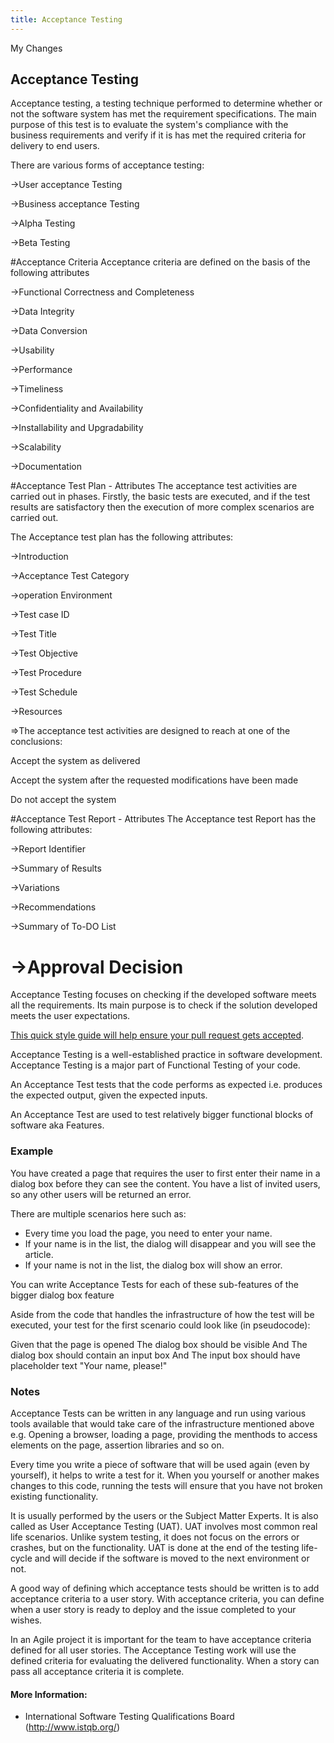 ```yaml
---
title: Acceptance Testing
---
```

My Changes

## Acceptance Testing

Acceptance testing, a testing technique performed to determine whether or not the software system has met the requirement specifications. The main purpose of this test is to evaluate the system's compliance with the business requirements and verify if it is has met the required criteria for delivery to end users.

There are various forms of acceptance testing:

->User acceptance Testing

->Business acceptance Testing

->Alpha Testing

->Beta Testing

#Acceptance Criteria
Acceptance criteria are defined on the basis of the following attributes

->Functional Correctness and Completeness

->Data Integrity

->Data Conversion

->Usability

->Performance

->Timeliness

->Confidentiality and Availability

->Installability and Upgradability

->Scalability

->Documentation

#Acceptance Test Plan - Attributes
The acceptance test activities are carried out in phases. Firstly, the basic tests are executed, and if the test results are satisfactory then the execution of more complex scenarios are carried out.

The Acceptance test plan has the following attributes:

->Introduction

->Acceptance Test Category

->operation Environment

->Test case ID

->Test Title

->Test Objective

->Test Procedure

->Test Schedule

->Resources

=>The acceptance test activities are designed to reach at one of the conclusions:

Accept the system as delivered

Accept the system after the requested modifications have been made

Do not accept the system

#Acceptance Test Report - Attributes
The Acceptance test Report has the following attributes:

->Report Identifier

->Summary of Results

->Variations

->Recommendations

->Summary of To-DO List

->Approval Decision
=======
Acceptance Testing focuses on checking if the developed software meets all the requirements. Its main purpose is to check if the solution developed meets the user expectations.

<a href='https://github.com/freecodecamp/guides/blob/master/README.md' target='_blank' rel='nofollow'>This quick style guide will help ensure your pull request gets accepted</a>.

Acceptance Testing is a well-established practice in software development. Acceptance Testing is a major part of Functional Testing of your code.

An Acceptance Test tests that the code performs as expected i.e. produces the expected output, given the expected inputs.

An Acceptance Test are used to test relatively bigger functional blocks of software aka Features.

### Example
You have created a page that requires the user to first enter their name in a dialog box before they can see the content. You have a list of invited users, so any other users will be returned an error.

There are multiple scenarios here such as: 
- Every time you load the page, you need to enter your name.
- If your name is in the list, the dialog will disappear and you will see the article.
- If your name is not in the list, the dialog box will show an error.

You can write Acceptance Tests for each of these sub-features of the bigger dialog box feature

Aside from the code that handles the infrastructure of how the test will be executed, your test for the first scenario could look like (in pseudocode):

Given that the page is opened
The dialog box should be visible
And The dialog box should contain an input box
And The input box should have placeholder text "Your name, please!"

### Notes

Acceptance Tests can be written in any language and run using various tools available that would take care of the infrastructure mentioned above e.g. Opening a browser, loading a page, providing the menthods to access elements on the page, assertion libraries and so on.

Every time you write a piece of software that will be used again (even by yourself), it helps to write a test for it. When you yourself or another makes changes to this code, running the tests will ensure that you have not broken existing functionality.

It is usually performed by the users or the Subject Matter Experts. It is also called as User Acceptance Testing (UAT). UAT involves most common real life scenarios. Unlike system testing, it does not focus on the errors or crashes, but on the functionality. UAT is done at the end of the testing life-cycle and will decide if the software is moved to the next environment or not.

A good way of defining which acceptance tests should be written is to add acceptance criteria to a user story. With acceptance criteria, you can define when a user story is ready to deploy and the issue completed to your wishes.

In an Agile project it is important for the team to have acceptance criteria defined for all user stories. The Acceptance Testing work will use the defined criteria for evaluating the delivered functionality. When a story can pass all acceptance criteria it is complete. 

#### More Information:
 <!-- Please add any articles you think might be helpful to read before writing the article -->
- International Software Testing Qualifications Board (http://www.istqb.org/)

